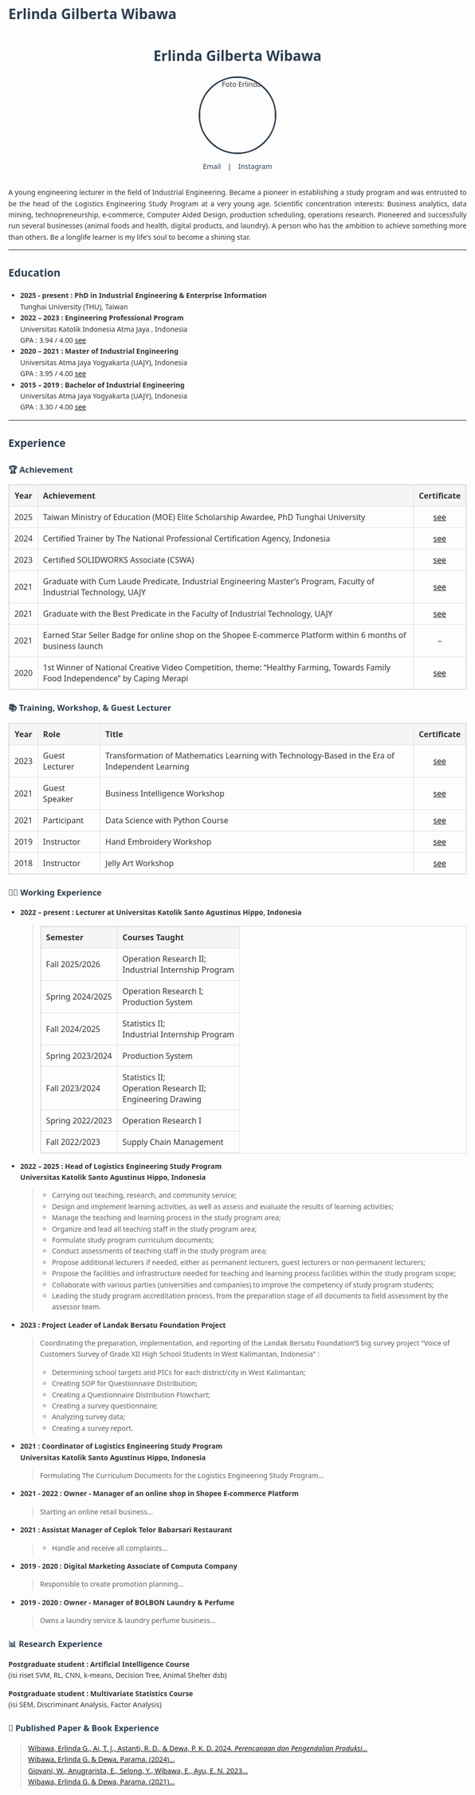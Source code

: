 # Erlinda Gilberta Wibawa

<head>
  <link rel="stylesheet" href="https://cdnjs.cloudflare.com/ajax/libs/font-awesome/6.5.0/css/all.min.css">
  <style>
    body {
      font-family: "Segoe UI", sans-serif;
      line-height: 1.6;
      margin: 20px auto;
      max-width: 950px;
      padding: 0 20px;
      background: #fdfdfd;
      color: #333;
    }
    h1, h2, h3 {
      color: #2c3e50;
    }
    .profile {
      text-align: center;
      margin-bottom: 30px;
    }
    .profile img {
      border-radius: 50%;
      width: 150px;
      border: 3px solid #2c3e50;
    }
    .contact a {
      margin: 0 10px;
      text-decoration: none;
      color: #2c3e50;
    }
    table {
      width: 100%;
      border-collapse: collapse;
      margin: 15px 0;
    }
    table, th, td {
      border: 1px solid #ddd;
    }
    th, td {
      padding: 10px;
      text-align: left;
    }
    th {
      background: #f5f5f5;
    }
  </style>
</head>

<div class="profile">
  <h1>Erlinda Gilberta Wibawa</h1>
  <img src="https://github.com/user-attachments/assets/1311dc05-d9e9-4e77-8042-d84b3be545dd" alt="Foto Erlinda">
  <p class="contact">
    <a href="mailto:erlindagilbertaw@gmail.com"><i class="fa-solid fa-envelope"></i> Email</a> |
    <a href="https://www.instagram.com/erlinda_gilberta/?hl=en"><i class="fa-brands fa-instagram"></i> Instagram</a>
  </p>
</div>

<p align="justify"> A young engineering lecturer in the field of Industrial Engineering. Became a pioneer in establishing a study program and was entrusted to be the head of the Logistics Engineering Study Program at a very young age. Scientific concentration interests: Business analytics, data mining, technopreneurship, e-commerce, Computer Aided Design, production scheduling, operations research. Pioneered and successfully run several businesses (animal foods and health, digital products, and laundry). A person who has the ambition to achieve something more than others. Be a longlife learner is my life's soul to become a shining star. </p>

___
## Education
- **2025 - present : PhD in Industrial Engineering & Enterprise Information** <br>
Tunghai University (THU), Taiwan
- **2022 – 2023 : Engineering Professional Program** <br>
Universitas Katolik Indonesia Atma Jaya , Indonesia <br>
GPA : 3.94 / 4.00 [see](https://drive.google.com/file/d/1rJMWgOw_5HCQ41_FIqEP83BnUzWRc4dC/view?usp=drive_link)
- **2020 – 2021 : Master of Industrial Engineering** <br>
Universitas Atma Jaya Yogyakarta (UAJY), Indonesia <br>
GPA : 3.95 / 4.00 [see](https://drive.google.com/file/d/1Pi7TWXOCHsmY4kggIjGXRMa9oTBFRvN8/view?usp=drive_link)
- **2015 – 2019 : Bachelor of Industrial Engineering** <br>
Universitas Atma Jaya Yogyakarta (UAJY), Indonesia <br>
GPA : 3.30 / 4.00 [see](https://drive.google.com/file/d/1zPcNxiwhv4hrbDev5e6Q8COg5TJiXi6H/view?usp=drive_link)

___
## Experience
### 🏆 Achievement

| **Year** | **Achievement**               | **Certificate**    |
|:----:|:---------------------------|:-------------:|
| 2025 | Taiwan Ministry of Education (MOE) Elite Scholarship Awardee, PhD Tunghai University | [see](https://drive.google.com/file/d/1uoZjCdcXACxwv58LyeKW48z_VQ-TGN0s/view?usp=drive_link) |
| 2024 | Certified Trainer by The National Professional Certification Agency, Indonesia | [see](https://drive.google.com/file/d/1xXXjp6wzgY26X-gciQfNJbS3V8s5kDTz/view?usp=drive_link) |
| 2023 | Certified SOLIDWORKS Associate (CSWA) | [see](https://drive.google.com/file/d/16RndXoF3g4PJ15E7nlGTWpn2_BmbzZwE/view?usp=drive_link) |
| 2021 | Graduate with Cum Laude Predicate, Industrial Engineering Master’s Program, Faculty of Industrial Technology, UAJY | [see](https://drive.google.com/file/d/1OnEYto6IWkVWaEGiAot_f6txz12vbdpQ/view?usp=drive_link) |
| 2021 | Graduate with the Best Predicate in the Faculty of Industrial Technology, UAJY | [see](https://drive.google.com/file/d/1_memZS0G9JTH430-WTPy6A4teUL-49bl/view?usp=drive_link) |
| 2021 | Earned Star Seller Badge for online shop on the Shopee E-commerce Platform within 6 months of business launch | – |
| 2020 | 1st Winner of National Creative Video Competition, theme: “Healthy Farming, Towards Family Food Independence” by Caping Merapi | [see](https://drive.google.com/file/d/1yenmvwluvTab3iz9qkmhqUqovM4t65D5/view?usp=drive_link) |

### 📚 Training, Workshop, & Guest Lecturer

| **Year** | **Role**            | **Title**               | **Certificate** |
|:----:|:-----------------|:---------------------|:------------:|
| 2023 | Guest Lecturer | Transformation of Mathematics Learning with Technology-Based in the Era of Independent Learning | [see](https://drive.google.com/file/d/1gcRYJvJ4dL6yHDgqdNO7fjFpb9--8w7s/view?usp=drive_link) |
| 2021 | Guest Speaker | Business Intelligence Workshop | [see](https://drive.google.com/file/d/18dpkNv0FN_w8cxeMYtIF8zTiXw-vgYFZ/view?usp=drive_link) |
| 2021 | Participant | Data Science with Python Course | [see](https://drive.google.com/file/d/1ZY1eqKmyzPeS7KgoNtJzy1cYe4K9MdMp/view?usp=drive_link) |
| 2019 | Instructor | Hand Embroidery Workshop | [see](https://drive.google.com/file/d/12nQQOr3XTADpUTGFNGqYB-2YcAgGWgd9/view?usp=drive_link) |
| 2018 | Instructor | Jelly Art Workshop | [see](https://drive.google.com/file/d/1M5QJ34CTiAyoqq48D5bc9na2grAyAGCn/view?usp=drive_link) |

### 👩‍🏫 Working Experience
- **2022 – present : Lecturer at Universitas Katolik Santo Agustinus Hippo, Indonesia**
    > |          **Semester**  | **Courses Taught**                                      |
    > |-------------------|----------------------------------------------------|
    > | Fall 2025/2026    | Operation Research II; <br> Industrial Internship Program |
    > | Spring 2024/2025  | Operation Research I; <br> Production System           |
    > | Fall 2024/2025    | Statistics II; <br> Industrial Internship Program     |
    > | Spring 2023/2024  | Production System                                  |
    > | Fall 2023/2024    | Statistics II; <br> Operation Research II; <br> Engineering Drawing |
    > | Spring 2022/2023  | Operation Research I                                |
    > | Fall 2022/2023    | Supply Chain Management                             |

- **2022 – 2025 : Head of Logistics Engineering Study Program** <br>
**Universitas Katolik Santo Agustinus Hippo, Indonesia**
    > - Carrying out teaching, research, and community service; <br>
    > - Design and implement learning activities, as well as assess and evaluate the results of learning activities; <br>
    > - Manage the teaching and learning process in the study program area; <br>
    > - Organize and lead all teaching staff in the study program area; <br>
    > - Formulate study program curriculum documents;
    > - Conduct assessments of teaching staff in the study program area; <br>
    > - Propose additional lecturers if needed, either as permanent lecturers, guest lecturers or non-permanent lecturers; <br>
    > - Propose the facilities and infrastructure needed for teaching and learning process facilities within the study program scope; <br>
    > - Collaborate with various parties (universities and companies) to improve the competency of study program students; <br>
    > - Leading the study program accreditation process, from the preparation stage of all documents to field assessment by the assessor team.

- **2023 : Project Leader of Landak Bersatu Foundation Project**
    > Coordinating the preparation, implementation, and reporting of the Landak Bersatu Foundation’S big survey project "Voice of Customers Survey of Grade XII High School Students in West Kalimantan, Indonesia" :
    > - Determining school targets and PICs for each district/city in West Kalimantan;
    > - Creating SOP for Questionnaire Distribution;
    > - Creating a Questionnaire Distribution Flowchart;
    > - Creating a survey questionnaire;
    > - Analyzing survey data;
    > - Creating a survey report.

- **2021 : Coordinator of Logistics Engineering Study Program** <br>
**Universitas Katolik Santo Agustinus Hippo, Indonesia**
    > Formulating The Curriculum Documents for the Logistics Engineering Study Program...

- **2021 - 2022 : Owner - Manager of an online shop in Shopee E-commerce Platform**
    > Starting an online retail business...

- **2021 : Assistat Manager of Ceplok Telor Babarsari Restaurant**
    > - Handle and receive all complaints...

- **2019 - 2020 : Digital Marketing Associate of Computa Company**
    > <p align="justify"> Responsible to create promotion planning...

- **2019 - 2020 : Owner - Manager of BOLBON Laundry & Perfume**
    > <p align="justify"> Owns a laundry service & laundry perfume business...

### 📊 Research Experience
__Postgraduate student : Artificial Intelligence Course__  
(isi riset SVM, RL, CNN, k-means, Decision Tree, Animal Shelter dsb)

__Postgraduate student : Multivariate Statistics Course__  
(isi SEM, Discriminant Analysis, Factor Analysis)

### 📝 Published Paper & Book Experience
>[Wibawa, Erlinda G., Ai, T. J., Astanti, R. D., & Dewa, P. K. D. 2024. _Perencanaan dan Pengendalian Produksi..._](https://deepublishstore.com/produk/buku-sistem-perencanaan-dan-pengendalian-produksi/?srsltid=AfmBOoqweuQu13Qz9mf3J1HjC3i0GqwZ45uNEd2NL35NrvRkVIBnPn-E)  
>[Wibawa, Erlinda G. & Dewa, Parama. (2024)...](https://ejournal.widyamataram.ac.id/index.php/JRI/article/view/1379/545)  
>[Giovani, W., Anugrarista, E., Selong, Y., Wibawa, E., Ayu, E. N. 2023...](https://kubuku.id/detail/khasanah-makanan-lokal-kalimantan-barat/111178)  
>[Wibawa, Erlinda G. & Dewa, Parama. (2021)...](https://ieomsociety.org/proceedings/2021indonesia/647.pdf)  
